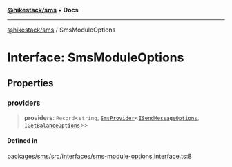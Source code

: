 [**@hikestack/sms**](/official/reference/sms/index.md) • **Docs**

***

[@hikestack/sms](/official/reference/sms/globals.md) / SmsModuleOptions

# Interface: SmsModuleOptions

## Properties

### providers

> **providers**: `Record`\<`string`, [`SmsProvider`](/official/reference/sms/interfaces/SmsProvider.md)\<[`ISendMessageOptions`](/official/reference/sms/type-aliases/ISendMessageOptions.md), [`IGetBalanceOptions`](/official/reference/sms/type-aliases/IGetBalanceOptions.md)\>\>

#### Defined in

[packages/sms/src/interfaces/sms-module-options.interface.ts:8](https://github.com/hikestack/hike/blob/1ebdd11ee7a70660fc764f71da265cc7eb170554/packages/sms/src/interfaces/sms-module-options.interface.ts#L8)

